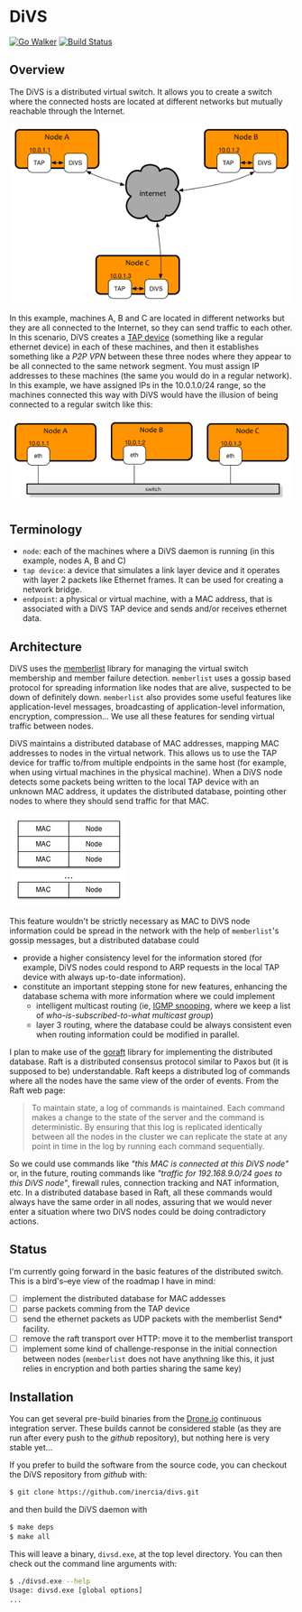 DiVS
=====

[![Go Walker](http://gowalker.org/api/v1/badge)](https://gowalker.org/github.com/inercia/divs)
[![Build Status](https://drone.io/github.com/inercia/divs/status.png)](https://drone.io/github.com/inercia/divs/latest)

## Overview

The DiVS is a distributed virtual switch. It allows you to create a switch where
the connected hosts are located at different networks but mutually reachable
through the Internet.

![Overview](https://raw.githubusercontent.com/inercia/divs/master/docs/images/overview.png)

In this example, machines A, B and C are located in different networks but
they are all connected to the Internet, so they can send traffic to each other.
In this scenario, DiVS creates a [TAP device](http://en.wikipedia.org/wiki/TUN/TAP)
(something like a regular ethernet device) in each of these machines, and then
it establishes something like a _P2P VPN_ between these three nodes where they appear
to be all connected to the same network segment. You must assign IP addresses to
these machines (the same you would do in a regular network). In this example, we
have assigned IPs in the 10.0.1.0/24 range, so the machines connected this way
with DiVS would have the illusion of being connected to a regular switch like
this:

![Equivalent Switch](https://raw.githubusercontent.com/inercia/divs/master/docs/images/equivalent-switch.png)

Terminology
-----------

  * `node`: each of the machines where a DiVS daemon is running (in this example,
  nodes A, B and C)
  * `tap device`: a device that simulates a link layer device and it operates
  with layer 2 packets like Ethernet frames. It can be used for creating a network bridge.
  * `endpoint`: a physical or virtual machine, with a MAC address, that is associated
  with a DiVS TAP device and sends and/or receives ethernet data.

Architecture
------------

DiVS uses the [memberlist](https://github.com/hashicorp/memberlist) library
for managing the virtual switch membership and member failure detection. `memberlist`
uses a gossip based protocol for spreading information like nodes that are alive,
suspected to be down of definitely down. `memberlist` also provides some useful
features like application-level messages, broadcasting of application-level
information, encryption, compression... We use all these features for sending
virtual traffic between nodes.

DiVS maintains a distributed database of MAC addresses, mapping MAC addresses to
nodes in the virtual network. This allows us to use the
TAP device for traffic to/from multiple endpoints in the same host (for example,
when using virtual machines in the physical machine). When a DiVS node detects
some packets being written to the local TAP device with an unknown MAC address,
it updates the distributed database, pointing other nodes to where they should
send traffic for that MAC.

![MAC DiVS mapping](https://raw.githubusercontent.com/inercia/divs/master/docs/images/macs-table-overview.png)

This feature wouldn't be strictly necessary as MAC to DiVS node information could
be spread in the network with the help of `memberlist`'s gossip messages, but
a distributed database could

  * provide a higher consistency level for the information stored (for example,
  DiVS nodes could respond to ARP requests in the local TAP device with always
  up-to-date information).
  * constitute an important stepping stone for new features, enhancing the database
  schema with more information where we could implement 
      - intelligent multicast routing (ie, [IGMP snooping](http://en.wikipedia.org/wiki/IGMP_snooping),
      where we keep a list of *who-is-subscribed-to-what multicast group*)
      - layer 3 routing, where the database could be always consistent even when
      routing information could be modified in parallel. 

I plan to make use of the [goraft](https://github.com/goraft/raft) library for
implementing the distributed database. Raft is a distributed consensus protocol
similar to Paxos but (it is supposed to be) understandable. Raft keeps a
distributed log of commands where all the nodes have the same view of the order
of events. From the Raft web page:

> To maintain state, a log of commands is maintained. Each command makes a change
> to the state of the server and the command is deterministic. By
> ensuring that this log is replicated identically between all the nodes
> in the cluster we can replicate the state at any point in time in the log
> by running each command sequentially.

So we could use commands like *"this MAC is connected at this DiVS node"* or, in
the future, routing commands like *"traffic for 192.168.9.0/24 goes to this
DiVS node"*, firewall rules, connection tracking and NAT information, etc. In a
distributed database based in Raft, all these commands would always
have the same order in all nodes, assuring that we would never enter a situation
where two DiVS nodes could be doing contradictory actions.

## Status

I'm currently going forward in the basic features of the distributed switch.
This is a bird's–eye view of the roadmap I have in mind:

+ [ ] implement the distributed database for MAC addesses
+ [ ] parse packets comming from the TAP device
+ [ ] send the ethernet packets as UDP packets with the memberlist Send* facility.
+ [ ] remove the raft transport over HTTP: move it to the memberlist transport
+ [ ] implement some kind of challenge-response in the initial connection between
      nodes (`memberlist` does not have anythning like this, it just relies in
      encryption and both parties sharing the same key)

## Installation

You can get several pre-build binaries from the [Drone.io](https://drone.io/github.com/inercia/divs/files)
continuous integration server. These builds cannot be considered stable (as they
are run after every push to the _github_ repository), but nothing here is very
stable yet...

If you prefer to build the software from the source code, you can checkout the
DiVS repository from _github_ with:

```sh
$ git clone https://github.com/inercia/divs.git
```

and then build the DiVS daemon with

```sh
$ make deps
$ make all
```

This will leave a binary, `divsd.exe`, at the top level directory. You can then
check out the command line arguments with:

```sh
$ ./divsd.exe --help
Usage: divsd.exe [global options] 
...
```

